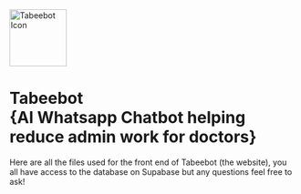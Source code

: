 <img width="100" height="100" alt="Tabeebot Icon" src="https://github.com/user-attachments/assets/1b84c999-71c1-46c8-a095-4563fc0cf7f4" />
<h1> Tabeebot <br> {AI Whatsapp Chatbot helping reduce admin work for doctors} </h1>
Here are all the files used for the front end of Tabeebot (the website), you all have access to the database on Supabase but any questions feel free to ask! 
